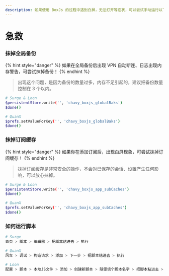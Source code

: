 ```yaml
---
description: 如果使用 BoxJs 的过程中遇到白屏，无法打开等症状，可以尝试手动运行以下脚本！
---
```


# 急救

### 抹掉全局备份

{% hint style="danger" %}
如果在全局备份后出现 VPN 自动断连、日志出现内存警告，可尝试抹掉备份！
{% endhint %}

> 出现这个问题，是因为备份的数量过多，内存不足引起的，建议把备份数量控制在 3 个以内。

```bash
# Surge & Loon
$persistentStore.write('', 'chavy_boxjs_globalBaks')
$done()

# QuanX
$prefs.setValueForKey('', 'chavy_boxjs_globalBaks')
$done()
```

### 

### 抹掉订阅缓存

{% hint style="danger" %}
如果你在添加订阅后，出现白屏现象，可尝试抹掉订阅缓存！
{% endhint %}

> 抹掉订阅缓存是非常安全的操作，不会对已保存的会话、设置产生任何影响，可以放心抹掉。

```bash
# Surge & Loon
$persistentStore.write('', 'chavy_boxjs_app_subCaches')
$done()

# QuanX
$prefs.setValueForKey('', 'chavy_boxjs_app_subCaches')
$done()
```



### 如何运行脚本

```bash
# Surge
首页 > 脚本 > 编辑器 > 把脚本粘进去 > 执行

# QuanX
风车 > 调试 > 构造请求 > 添加 > 下一步 > 把脚本粘进去 > 执行

# Loon
配置 > 脚本 > 本地JS文件 > 添加 > 创建新脚本 > 随便填个脚本名字 > 把脚本粘进去 > 运行
```

